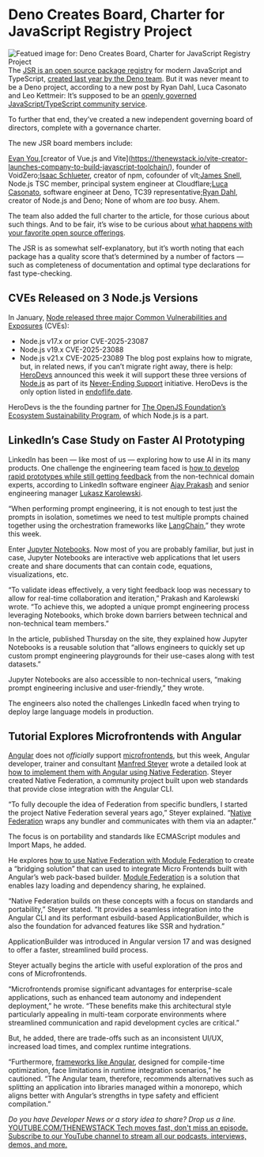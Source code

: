 # Deno Creates Board, Charter for JavaScript Registry Project
![Featued image for: Deno Creates Board, Charter for JavaScript Registry Project](https://cdn.thenewstack.io/media/2024/04/d8b458d6-dev_news_img-2-2-1024x577.png)
The [JSR is an open source package registry](https://jsr.io/) for modern JavaScript and TypeScript, [created last year by the Deno team](https://deno.com/blog/jsr_open_beta). But it was never meant to be a Deno project, according to a new post by Ryan Dahl, Luca Casonato and Leo Kettmeir: It’s supposed to be an [openly governed JavaScript/TypeScript community service](https://deno.com/blog/jsr-open-governance-board).

To further that end, they’ve created a new independent governing board of directors, complete with a governance charter.

The new JSR board members include:

[Evan You](https://github.com/yyx990803?),[creator of Vue.js and Vite](https://thenewstack.io/vite-creator-launches-company-to-build-javascript-toolchain/), founder of VoidZero;[Isaac Schlueter](https://www.linkedin.com/in/isaacschlueter/), creator of npm, cofounder of vlt;[James Snell](https://github.com/jasnell), Node.js TSC member, principal system engineer at Cloudflare;[Luca Casonato](https://github.com/lucacasonato), software engineer at Deno, TC39 representative;[Ryan Dahl](https://github.com/ry), creator of Node.js and Deno;
None of whom are *too* busy. Ahem.

The team also added the full charter to the article, for those curious about such things. And to be fair, it’s wise to be curious about [what happens with your favorite open source offerings](https://thenewstack.io/open-source-is-at-a-crossroads/).

The JSR is as somewhat self-explanatory, but it’s worth noting that each package has a quality score that’s determined by a number of factors — such as completeness of documentation and optimal type declarations for fast type-checking.

## CVEs Released on 3 Node.js Versions
In January, [Node released three major Common Vulnerabilities and Exposures](https://nodejs.org/en/blog/vulnerability/upcoming-cve-for-eol-versions) (CVEs):

- Node.js v17.x or prior CVE-2025-23087
- Node.js v19.x CVE-2025-23088
- Node.js v21.x CVE-2025-23089
The blog post explains how to migrate, but, in related news, if you can’t migrate right away, there is help: [HeroDevs](https://www.herodevs.com/) announced this week it will support these three versions of [Node.js](https://thenewstack.io/whats-in-the-new-node-js-and-how-do-you-install-it/) as part of its [Never-Ending Support](https://docs.herodevs.com/additional-information/consuming-packages) initiative. HeroDevs is the only option listed in [endoflife.date](https://endoflife.date/nodejs#:~:text=for%20Production%20use.-,Node.,HeroDevs%20Never%2DEnding%20Support%20initiative).

HeroDevs is the the founding partner for [The OpenJS Foundation’s Ecosystem Sustainability Program](https://www.linuxfoundation.org/press/the-openjs-foundation-announces-the-ecosystem-sustainability-program-with-herodevs-as-the-first-partner), of which Node.js is a part.

## LinkedIn’s Case Study on Faster AI Prototyping
LinkedIn has been — like most of us — exploring how to use AI in its many products. One challenge the engineering team faced is [how to develop rapid prototypes while still getting feedback](https://www.linkedin.com/blog/engineering/product-design/building-collaborative-prompt-engineering-playgrounds-using-jupyter-notebook) from the non-technical domain experts, according to LinkedIn software engineer [Ajay Prakash](https://www.linkedin.com/in/ajay-prakash-3780b132/) and senior engineering manager [Lukasz Karolewski](https://www.linkedin.com/in/lukaszkarolewski/).

“When performing prompt engineering, it is not enough to test just the prompts in isolation, sometimes we need to test multiple prompts chained together using the orchestration frameworks like [LangChain](https://thenewstack.io/benchmark-llm-application-performance-with-langchain/),” they wrote this week.

Enter [Jupyter Notebooks](https://thenewstack.io/introduction-to-jupyter-notebooks-for-developers/). Now most of you are probably familiar, but just in case, Jupyter Notebooks are interactive web applications that let users create and share documents that can contain code, equations, visualizations, etc.

“To validate ideas effectively, a very tight feedback loop was necessary to allow for real-time collaboration and iteration,” Prakash and Karolewski wrote. “To achieve this, we adopted a unique prompt engineering process leveraging Notebooks, which broke down barriers between technical and non-technical team members.”

In the article, published Thursday on the site, they explained how Jupyter Notebooks is a reusable solution that “allows engineers to quickly set up custom prompt engineering playgrounds for their use-cases along with test datasets.”

Jupyter Notebooks are also accessible to non-technical users, “making prompt engineering inclusive and user-friendly,” they wrote.

The engineers also noted the challenges LinkedIn faced when trying to deploy large language models in production.

## Tutorial Explores Microfrontends with Angular
[Angular](https://thenewstack.io/angular-documentary-debuts-with-star-studded-cast-of-devs/) does not *officially* support [microfrontends](https://thenewstack.io/4-lessons-learned-from-building-microfrontends/), but this week, Angular developer, trainer and consultant [Manfred Steyer](https://github.com/manfredsteyer) wrote a detailed look at [how to implement them with Angular using Native Federation](https://blog.angular.dev/micro-frontends-with-angular-and-native-federation-7623cfc5f413).
Steyer created Native Federation, a community project built upon web standards that provide close integration with the Angular CLI.

“To fully decouple the idea of Federation from specific bundlers, I started the project Native Federation several years ago,” Steyer explained. “[Native Federation](https://www.npmjs.com/package/@angular-architects/native-federation) wraps any bundler and communicates with them via an adapter.”

The focus is on portability and standards like ECMAScript modules and Import Maps, he added.

He explores [how to use Native Federation with Module Federation](https://www.angulararchitects.io/blog/combining-native-federation-and-module-federation/) to create a “bridging solution” that can used to integrate Micro Frontends built with Angular’s web pack-based builder. [Module Federation](https://module-federation.io/) is a solution that enables lazy loading and dependency sharing, he explained.

“Native Federation builds on these concepts with a focus on standards and portability,” Steyer stated. “It provides a seamless integration into the Angular CLI and its performant esbuild-based ApplicationBuilder, which is also the foundation for advanced features like SSR and hydration.”

ApplicationBuilder was introduced in Angular version 17 and was designed to offer a faster, streamlined build process.

Steyer actually begins the article with useful exploration of the pros and cons of Microfrontends.

“Microfrontends promise significant advantages for enterprise-scale applications, such as enhanced team autonomy and independent deployment,” he wrote. “These benefits make this architectural style particularly appealing in multi-team corporate environments where streamlined communication and rapid development cycles are critical.”

But, he added, there are trade-offs such as an inconsistent UI/UX, increased load times, and complex runtime integrations.

“Furthermore, [frameworks like Angular](https://thenewstack.io/google-angular-lead-sees-convergence-in-javascript-frameworks/), designed for compile-time optimization, face limitations in runtime integration scenarios,” he cautioned. “The Angular team, therefore, recommends alternatives such as splitting an application into libraries managed within a monorepo, which aligns better with Angular’s strengths in type safety and efficient compilation.”

*Do you have Developer News or a story idea to share? Drop us a line.*
[
YOUTUBE.COM/THENEWSTACK
Tech moves fast, don't miss an episode. Subscribe to our YouTube
channel to stream all our podcasts, interviews, demos, and more.
](https://youtube.com/thenewstack?sub_confirmation=1)